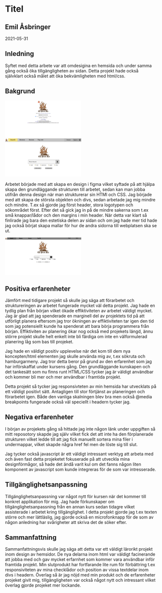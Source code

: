 # Titel

<h2>Emil Åsbringer</h2>
2021-05-31

## Inledning
Syftet med detta arbete var att omdesigina en hemsida och under samma gång också öka tillgängligheten av sidan. Detta projekt hade också självklart också målet att öka bekvämligheten med html/css.

## Bakgrund
<img src="https://raw.githubusercontent.com/emilasbringer/redesign-piratebay/main/dokumentation/original.png" alt="original image" width="50%">

<img src="https://raw.githubusercontent.com/emilasbringer/redesign-piratebay/main/dokumentation/design.png" alt="figma image" width="50%">

Arbetet började med att skapa en design i figma vilket syftade på att hjälpa skapa den grundläggande strukturen till arbetet, sedan kan man jobba utifrån denna design när man strukturerar sin HTMl och CSS. Jag började med att skapa de största objekten och divs, sedan arbetade jag mig mindre och mindre. T.ex så gjorde jag först header, stora logotypen och sökområdet först. Efter det så gick jag in på de mindre sakerna som t.ex små knappar/lådor och den margins i min header. När detta var klart så finlirade jag bara den estetiska delen av sidan och om jag hade mer tid hade jag också börjat skapa mallar för hur de andra sidorna till webplatsen ska se ut.

<img src="https://raw.githubusercontent.com/emilasbringer/redesign-piratebay/main/dokumentation/finishedimage.png" alt="finished image" width="50%">

## Positiva erfarenheter
Jämfört med tidigare projekt så skulle jag säga att förarbetet och struktureringen av arbetet fungerade mycket väl detta projekt. Jag hade en tydlig plan från början vilket ökade effiktiviteten av arbetet väldigt mycket. Jag är glad att jag spenderade en marginell del av projektets tid på att utförligt planera eftersom jag tror ökningen av effiktiviteten tar igen den tid som jag potensiellt kunde ha spenderat att bara börja programmera från början. Effiktiviten av planering ökar nog också med projekets längd, ännu större projekt skulle helt enkelt inte bli färdiga om inte en välformulerad planering låg som bas till projeket.

Jag hade en väldigt positiv upplevelse när det kom till dem nya koncepten/html elementen jag skulle använda mig av, t.ex sökruta och hamburgarmeny. Jag tror detta beror på grund av den erfarenhet som jag har införskaffat under kursens gång. Den grundläggande kunskapen och det tankesätt som nu finns runt HTML/CSS tycker jag är väldigt användbar och kommer bli mer och mer användbar i framtida projekt. 

Detta projekt så tycker jag responsivteten av min hemsida har utvecklats på ett väldigt positivt sätt. Antagligen till stor förtjänst av planeringen och förarbetet igen. Både den vanliga skalningen blev bra men också @media breakpoints fungerade också väl speciellt i headern tycker jag.

## Negativa erfarenheter
I början av projekets gång så hittade jag inte någon länk under uppgiften så mitt reposotory skapde jag själv vilket fick det att inte ha den förplanerade strukturen vilket ledde till att jag fick manuellt sortera mina filer i undermappar, vilket skapde några href fel men de löste sig till slut.

Jag tycker också javascript är ett väldigt intressant verktyg att arbeta med och även fast detta projeketet fokuserade på att utveckla mina designförmågor, så hade det ändå varit kul om det fanns någon liten komponent av javascript som kunde integreras för de som var intresserade.

## Tillgänglighetsanpassning
Tillgänglighetsanpassning var något nytt för kursen när det kommer till konkret applikation för mig. Jag hade förkunskaper om tillgänglighetsanpassning från en annan kurs sedan tidagre vilket assisterade i arbetet kring tillgänglighet. I detta projekt gjorde jag t.ex texten större och mer lättläslig, jag gjorde också en microfonknapp för de som av någon anledning har svårigheter att skriva det de söker efter.

## Sammanfattning
Sammanfattningsvis skulle jag säga att detta var ett väldigt lärorikt projekt inom design av hemsidor. De nya delarna inom html var väldigt facinerande att jobba med och gav mycket erfarnhet som kommer vara användbar inför framtida projekt. Min slutprodukt har fortfarande lite rum för förbättring t.ex responsiviteten av mina checklådor och position av vissa textdelar inom divs i headern. Överlag så är jag nöjd med min produkt och de erfarenheter projeket givit mig, tillgängligheten var också något nytt och intressant vilket överlag gjorde projeket mer lockande. 


